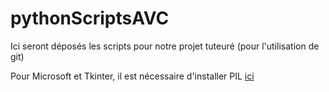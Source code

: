# pythonScriptsAVC
Ici seront déposés les scripts pour notre projet tuteuré (pour l'utilisation de git)

Pour Microsoft et Tkinter, il est nécessaire d'installer PIL [ici](http://www.pythonware.com/products/pil/) 
